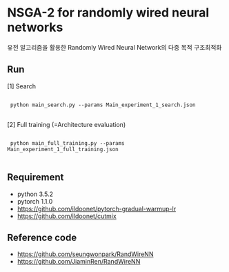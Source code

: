 # NSGA-2 for randomly wired neural networks
유전 알고리즘을 활용한 Randomly Wired Neural Network의 다중 목적 구조최적화


## Run
[1] Search
<pre>
<code>
 python main_search.py --params Main_experiment_1_search.json
</code>
</pre>
[2] Full training (=Architecture evaluation)
<pre>
<code>
 python main_full_training.py --params Main_experiment_1_full_training.json
</code>
</pre>


## Requirement
- python 3.5.2
- pytorch 1.1.0
- https://github.com/ildoonet/pytorch-gradual-warmup-lr
- https://github.com/ildoonet/cutmix


## Reference code
- https://github.com/seungwonpark/RandWireNN
- https://github.com/JiaminRen/RandWireNN
